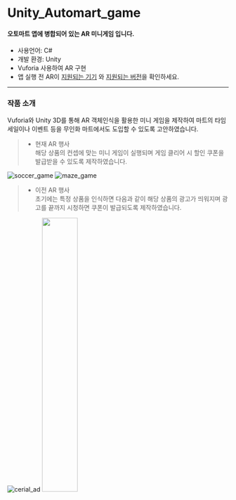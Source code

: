 # Unity_Automart_game
#### 오토마트 앱에 병합되어 있는 AR 미니게임 입니다.

* 사용언어: C#
* 개발 환경: Unity
* Vuforia 사용하여 AR 구현
* 앱 실행 전 AR이 [지원되는 기기](https://library.vuforia.com/content/vuforia-library/en/platform-support/vuforia-engine-recommended-devices.html) 와 [지원되는 버전](https://library.vuforia.com/content/vuforia-library/en/platform-support/supported-versions.html)을 확인하세요.

-----
### 작품 소개
Vuforia와 Unity 3D를 통해 AR 객체인식을 활용한 미니 게임을 제작하여 마트의 타임세일이나 이벤트 등을 무인화 마트에서도 도입할 수 있도록 고안하였습니다.

> * 현재 AR 행사    
  해당 상품의 컨셉에 맞는 미니 게임이 실행되며 게임 클리어 시 할인 쿠폰을 발급받을 수 있도록 제작하였습니다.

![soccer_game](https://user-images.githubusercontent.com/53697280/86920730-27188f00-c165-11ea-9fe5-40fae6222c62.gif)
![maze_game](https://user-images.githubusercontent.com/53697280/86920806-3ac3f580-c165-11ea-8ed4-3f9c90488298.gif)


> * 이전 AR 행사    
 초기에는 특정 상품을 인식하면 다음과 같이 해당 상품의 광고가 띄워지며 광고를 끝까지 시청하면 쿠폰이 발급되도록 제작하였습니다.

![cerial_ad](https://user-images.githubusercontent.com/53697280/86917875-cedf8e00-c160-11ea-96b4-923cd21cbaf4.gif) 
<img src="https://user-images.githubusercontent.com/53697280/86917119-91c6cc00-c15f-11ea-9a4f-a7ef953095bc.jpg" width="40%">
